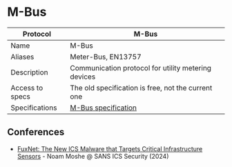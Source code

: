 # M-Bus

| Protocol | M-Bus |
|---|---|
| Name | M-Bus |
| Aliases | Meter-Bus, EN13757 |
| Description | Communication protocol for utility metering devices |
| Access to specs | The old specification is free, not the current one |
| Specifications | [M-Bus specification](https://m-bus.com/documentation) |

## Conferences
- [FuxNet: The New ICS Malware that Targets Critical Infrastructure Sensors](https://www.youtube.com/watch?v=J1v4Ze-MZvs) - Noam Moshe @ SANS ICS Security (2024)
